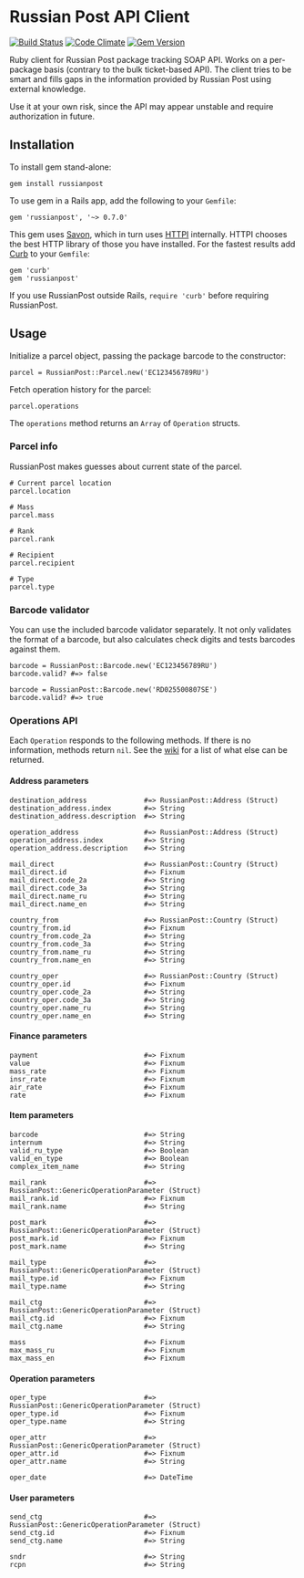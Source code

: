 # Russian Post API Client

[![Build Status](https://travis-ci.org/artemshitov/russianpost.png?branch=master)](https://travis-ci.org/artemshitov/russianpost) [![Code Climate](https://codeclimate.com/github/artemshitov/russianpost.png)](https://codeclimate.com/github/artemshitov/russianpost) [![Gem Version](https://badge.fury.io/rb/russianpost.png)](http://badge.fury.io/rb/russianpost)

Ruby client for Russian Post package tracking SOAP API. Works on a per-package basis (contrary to the bulk ticket-based API). The client tries to be smart and fills gaps in the information provided by Russian Post using external knowledge.

Use it at your own risk, since the API may appear unstable and require authorization in future.

## Installation

To install gem stand-alone:

    gem install russianpost

To use gem in a Rails app, add the following to your `Gemfile`:

    gem 'russianpost', '~> 0.7.0'

This gem uses [Savon](http://savonrb.com/), which in turn uses [HTTPI](https://github.com/savonrb/httpi) internally. HTTPI chooses the best HTTP library of those you have installed. For the fastest results add [Curb](https://github.com/taf2/curb) to your `Gemfile`:

    gem 'curb'
    gem 'russianpost'

If you use RussianPost outside Rails, `require 'curb'` before requiring RussianPost.

## Usage

Initialize a parcel object, passing the package barcode to the constructor:

    parcel = RussianPost::Parcel.new('EC123456789RU')

Fetch operation history for the parcel:

    parcel.operations

The `operations` method returns an `Array` of `Operation` structs.

### Parcel info

RussianPost makes guesses about current state of the parcel.

    # Current parcel location
    parcel.location

    # Mass
    parcel.mass

    # Rank
    parcel.rank

    # Recipient
    parcel.recipient

    # Type
    parcel.type

### Barcode validator

You can use the included barcode validator separately. It not only validates the format of a barcode, but also calculates check digits and tests barcodes against them.

    barcode = RussianPost::Barcode.new('EC123456789RU')
    barcode.valid? #=> false

    barcode = RussianPost::Barcode.new('RD025500807SE')
    barcode.valid? #=> true

### Operations API

Each `Operation` responds to the following methods. If there is no information, methods return `nil`. See the [wiki](https://github.com/artemshitov/russianpost/wiki) for a list of what else can be returned.

#### Address parameters

    destination_address              #=> RussianPost::Address (Struct)
    destination_address.index        #=> String
    destination_address.description  #=> String

    operation_address                #=> RussianPost::Address (Struct)
    operation_address.index          #=> String
    operation_address.description    #=> String

    mail_direct                      #=> RussianPost::Country (Struct)
    mail_direct.id                   #=> Fixnum
    mail_direct.code_2a              #=> String
    mail_direct.code_3a              #=> String
    mail_direct.name_ru              #=> String
    mail_direct.name_en              #=> String

    country_from                     #=> RussianPost::Country (Struct)
    country_from.id                  #=> Fixnum
    country_from.code_2a             #=> String
    country_from.code_3a             #=> String
    country_from.name_ru             #=> String
    country_from.name_en             #=> String
    
    country_oper                     #=> RussianPost::Country (Struct)
    country_oper.id                  #=> Fixnum
    country_oper.code_2a             #=> String
    country_oper.code_3a             #=> String
    country_oper.name_ru             #=> String
    country_oper.name_en             #=> String
    
#### Finance parameters          
    
    payment                          #=> Fixnum
    value                            #=> Fixnum
    mass_rate                        #=> Fixnum
    insr_rate                        #=> Fixnum
    air_rate                         #=> Fixnum
    rate                             #=> Fixnum
    
#### Item parameters          

    barcode                          #=> String
    internum                         #=> String
    valid_ru_type                    #=> Boolean
    valid_en_type                    #=> Boolean
    complex_item_name                #=> String
    
    mail_rank                        #=> RussianPost::GenericOperationParameter (Struct)
    mail_rank.id                     #=> Fixnum
    mail_rank.name                   #=> String

    post_mark                        #=> RussianPost::GenericOperationParameter (Struct)
    post_mark.id                     #=> Fixnum
    post_mark.name                   #=> String
    
    mail_type                        #=> RussianPost::GenericOperationParameter (Struct)
    mail_type.id                     #=> Fixnum
    mail_type.name                   #=> String
    
    mail_ctg                         #=> RussianPost::GenericOperationParameter (Struct)
    mail_ctg.id                      #=> Fixnum
    mail_ctg.name                    #=> String
    
    mass                             #=> Fixnum
    max_mass_ru                      #=> Fixnum
    max_mass_en                      #=> Fixnum

#### Operation parameters          

    oper_type                        #=> RussianPost::GenericOperationParameter (Struct)
    oper_type.id                     #=> Fixnum
    oper_type.name                   #=> String

    oper_attr                        #=> RussianPost::GenericOperationParameter (Struct)
    oper_attr.id                     #=> Fixnum
    oper_attr.name                   #=> String

    oper_date                        #=> DateTime

#### User parameters          
    send_ctg                         #=> RussianPost::GenericOperationParameter (Struct)
    send_ctg.id                      #=> Fixnum
    send_ctg.name                    #=> String

    sndr                             #=> String
    rcpn                             #=> String

